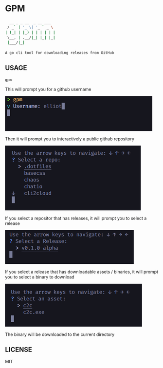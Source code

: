 # GPM

```sh
  __ _ _ __  _ __ ___  
 / _` | '_ \| '_ ` _ \ 
| (_| | |_) | | | | | |
 \__, | .__/|_| |_| |_|
 |___/|_|              

A go cli tool for downloading releases from GitHub
```

## USAGE

```sh
gpm
```

This will prompt you for a github username

!["Enter Username"](./screenshots/username.png)

Then it will prompt you to interactively a public github repository

!["Enter Username"](./screenshots/reposelect.png)

If you select a repositor that has releases, it will prompt you to select a release

!["Enter Username"](./screenshots/releaseselect.png)

If you select a release that has downloadable assets / binaries, it will prompt you to select a binary to download

!["Enter Username"](./screenshots/binaryselect.png)

The binary will be downloaded to the current directory

## LICENSE

MIT
